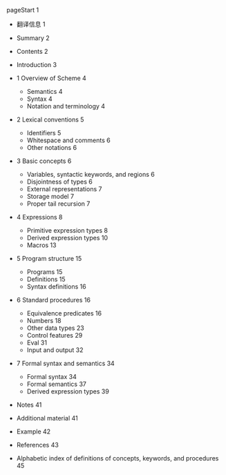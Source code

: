 pageStart 1

- 翻译信息 1

- Summary 2
- Contents 2
- Introduction 3
- 1 Overview of Scheme 4
  - Semantics 4
  - Syntax 4
  - Notation and terminology 4
- 2 Lexical conventions 5
  - Identifiers 5
  - Whitespace and comments 6
  - Other notations 6
- 3 Basic concepts 6
  - Variables, syntactic keywords, and regions 6
  - Disjointness of types 6
  - External representations 7
  - Storage model 7
  - Proper tail recursion 7
- 4 Expressions 8
  - Primitive expression types 8
  - Derived expression types 10
  - Macros 13
- 5 Program structure 15
  - Programs 15
  - Definitions 15
  - Syntax definitions 16
- 6 Standard procedures 16
  - Equivalence predicates 16
  - Numbers 18
  - Other data types 23
  - Control features 29
  - Eval 31
  - Input and output 32
- 7 Formal syntax and semantics 34
  - Formal syntax 34
  - Formal semantics 37
  - Derived expression types 39
- Notes 41
- Additional material 41
- Example 42
- References 43
- Alphabetic index of definitions of concepts, keywords, and procedures 45
